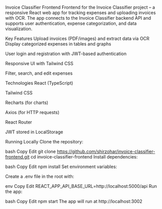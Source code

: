 Invoice Classifier Frontend
Frontend for the Invoice Classifier project – a responsive React web app for tracking expenses and uploading invoices with OCR. The app connects to the Invoice Classifier backend API and supports user authentication, expense categorization, and data visualization.

Key Features
Upload invoices (PDF/images) and extract data via OCR
Display categorized expenses in tables and graphs

User login and registration with JWT-based authentication

Responsive UI with Tailwind CSS

Filter, search, and edit expenses

Technologies
React (TypeScript)

Tailwind CSS

Recharts (for charts)

Axios (for HTTP requests)

React Router

JWT stored in LocalStorage

Running Locally
Clone the repository:

bash
Copy
Edit
git clone https://github.com/shirzohar/invoice-classifier-frontend.git
cd invoice-classifier-frontend
Install dependencies:

bash
Copy
Edit
npm install
Set environment variables:

Create a .env file in the root with:

env
Copy
Edit
REACT_APP_API_BASE_URL=http://localhost:5000/api
Run the app:

bash
Copy
Edit
npm start
The app will run at http://localhost:3002


